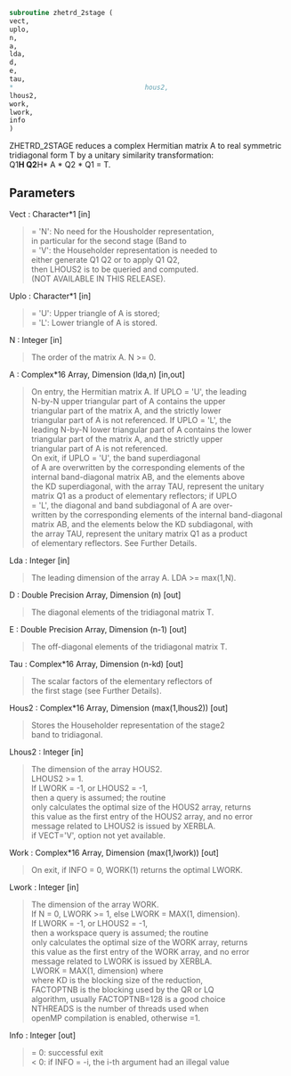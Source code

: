 ```fortran  
subroutine zhetrd_2stage (  
vect,  
uplo,  
n,  
a,  
lda,  
d,  
e,  
tau,  
*                                 hous2,  
lhous2,  
work,  
lwork,  
info  
)  
```  
  
ZHETRD_2STAGE reduces a complex Hermitian matrix A to real symmetric  
tridiagonal form T by a unitary similarity transformation:  
Q1**H Q2**H* A * Q2 * Q1 = T.  
  
## Parameters  
Vect : Character*1 [in]  
> = 'N':  No need for the Housholder representation,  
> in particular for the second stage (Band to  
> = 'V':  the Householder representation is needed to  
> either generate Q1 Q2 or to apply Q1 Q2,  
> then LHOUS2 is to be queried and computed.  
> (NOT AVAILABLE IN THIS RELEASE).  
  
Uplo : Character*1 [in]  
> = 'U':  Upper triangle of A is stored;  
> = 'L':  Lower triangle of A is stored.  
  
N : Integer [in]  
> The order of the matrix A.  N >= 0.  
  
A : Complex*16 Array, Dimension (lda,n) [in,out]  
> On entry, the Hermitian matrix A.  If UPLO = 'U', the leading  
> N-by-N upper triangular part of A contains the upper  
> triangular part of the matrix A, and the strictly lower  
> triangular part of A is not referenced.  If UPLO = 'L', the  
> leading N-by-N lower triangular part of A contains the lower  
> triangular part of the matrix A, and the strictly upper  
> triangular part of A is not referenced.  
> On exit, if UPLO = 'U', the band superdiagonal  
> of A are overwritten by the corresponding elements of the  
> internal band-diagonal matrix AB, and the elements above  
> the KD superdiagonal, with the array TAU, represent the unitary  
> matrix Q1 as a product of elementary reflectors; if UPLO  
> = 'L', the diagonal and band subdiagonal of A are over-  
> written by the corresponding elements of the internal band-diagonal  
> matrix AB, and the elements below the KD subdiagonal, with  
> the array TAU, represent the unitary matrix Q1 as a product  
> of elementary reflectors. See Further Details.  
  
Lda : Integer [in]  
> The leading dimension of the array A.  LDA >= max(1,N).  
  
D : Double Precision Array, Dimension (n) [out]  
> The diagonal elements of the tridiagonal matrix T.  
  
E : Double Precision Array, Dimension (n-1) [out]  
> The off-diagonal elements of the tridiagonal matrix T.  
  
Tau : Complex*16 Array, Dimension (n-kd) [out]  
> The scalar factors of the elementary reflectors of  
> the first stage (see Further Details).  
  
Hous2 : Complex*16 Array, Dimension (max(1,lhous2)) [out]  
> Stores the Householder representation of the stage2  
> band to tridiagonal.  
  
Lhous2 : Integer [in]  
> The dimension of the array HOUS2.  
> LHOUS2 >= 1.  
> If LWORK = -1, or LHOUS2 = -1,  
> then a query is assumed; the routine  
> only calculates the optimal size of the HOUS2 array, returns  
> this value as the first entry of the HOUS2 array, and no error  
> message related to LHOUS2 is issued by XERBLA.  
> if VECT='V', option not yet available.  
  
Work : Complex*16 Array, Dimension (max(1,lwork)) [out]  
> On exit, if INFO = 0, WORK(1) returns the optimal LWORK.  
  
Lwork : Integer [in]  
> The dimension of the array WORK.  
> If N = 0, LWORK >= 1, else LWORK = MAX(1, dimension).  
> If LWORK = -1, or LHOUS2 = -1,  
> then a workspace query is assumed; the routine  
> only calculates the optimal size of the WORK array, returns  
> this value as the first entry of the WORK array, and no error  
> message related to LWORK is issued by XERBLA.  
> LWORK = MAX(1, dimension) where  
> where KD is the blocking size of the reduction,  
> FACTOPTNB is the blocking used by the QR or LQ  
> algorithm, usually FACTOPTNB=128 is a good choice  
> NTHREADS is the number of threads used when  
> openMP compilation is enabled, otherwise =1.  
  
Info : Integer [out]  
> = 0:  successful exit  
> < 0:  if INFO = -i, the i-th argument had an illegal value  
  
